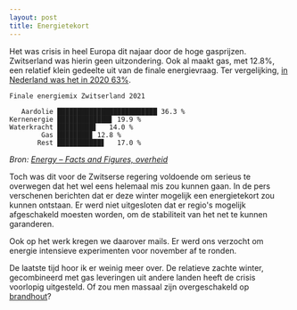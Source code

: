 ```yaml
---
layout: post
title: Energietekort
---
```


Het was crisis in heel Europa dit najaar door de hoge gasprijzen. Zwitserland was hierin geen uitzondering. Ook al maakt gas, met 12.8%, een relatief klein gedeelte uit van de finale energievraag. Ter vergelijking, [in Nederland was het in 2020 63%](https://www.energieinnederland.nl/feiten-en-cijfers/energieincijfers/).

```
Finale energiemix Zwitserland 2021

   Aardolie █████████████████████████ 36.3 %
Kernenergie █████████████▋ 19.9 %
Waterkracht █████████▋   14.0 %
        Gas ████████▊ 12.8 %
       Rest ███████████▋   17.0 %
```

_Bron: [Energy – Facts and Figures, overheid](https://www.eda.admin.ch/aboutswitzerland/en/home/wirtschaft/energie/energie---fakten-und-zahlen.html)_

Toch was dit voor de Zwitserse regering voldoende om serieus te overwegen dat het wel eens helemaal mis zou kunnen gaan. In de pers verschenen berichten dat er deze winter mogelijk een energietekort zou kunnen ontstaan. Er werd niet uitgesloten dat er regio's mogelijk afgeschakeld moesten worden, om de stabiliteit van het net te kunnen garanderen.

Ook op het werk kregen we daarover mails. Er werd ons verzocht om energie intensieve experimenten voor november af te ronden.

De laatste tijd hoor ik er weinig meer over. De relatieve zachte winter, gecombineerd met gas leveringen uit andere landen heeft de crisis voorlopig uitgesteld. Of zou men massaal zijn overgeschakeld op [brandhout](https://roaldin.ch/brandhout)?
